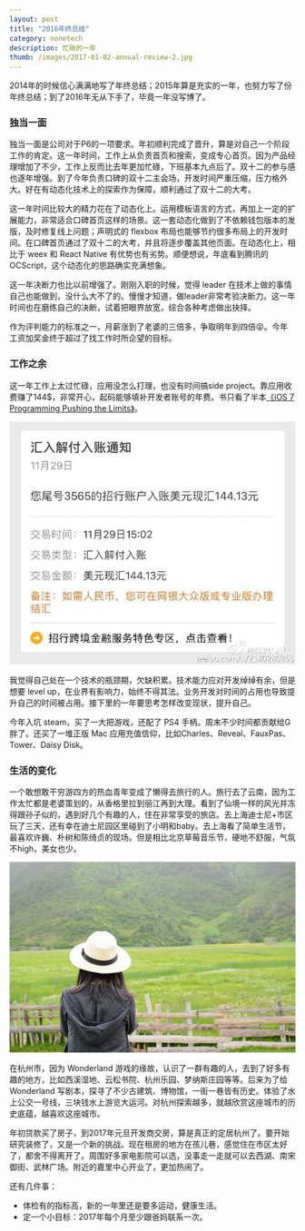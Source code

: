 ```yaml
---
layout: post
title: "2016年终总结"
category: nonetech
description: 忙碌的一年
thumb: /images/2017-01-02-annual-review-2.jpg
---
```


2014年的时候信心满满地写了年终总结；2015年算是充实的一年，也努力写了份年终总结；到了2016年无从下手了，毕竟一年没写博了。

### 独当一面

独当一面是公司对于P6的一项要求。年初顺利完成了晋升，算是对自己一个阶段工作的肯定。这一年时间，工作上从负责首页和搜索，变成专心首页。因为产品经理增加了不少，工作上反而比去年更加忙碌，下班基本九点后了。双十二的参与感也逐年增强。到了今年负责口碑的双十二主会场，开发时间严重压缩，压力格外大。好在有动态化技术上的探索作为保障，顺利通过了双十二的大考。

这一年时间比较大的精力花在了动态化上。运用模板语言的方式，再加上一定的扩展能力，非常适合口碑首页这样的场景。这一套动态化做到了不依赖钱包版本的发版，及时修复线上问题；声明式的 flexbox 布局也能够节约很多布局上的开发时间。在口碑首页通过了双十二的大考，并且将逐步覆盖其他页面。在动态化上，相比于 weex 和 React Native 有优势也有劣势。顺便想说，年底看到腾讯的 OCScript，这个动态化的思路确实充满想象。

这一年决断力也比以前增强了。刚刚入职的时候，觉得 leader 在技术上做的事情自己也能做到，没什么大不了的。慢慢才知道，做leader非常考验决断力。这一年时间也在磨练自己的决断，试着把眼界放宽，综合各种考虑做出抉择。

作为评判能力的标准之一，月薪涨到了老婆的三倍多，争取明年到四倍😝。今年工资加奖金终于超过了找工作时所企望的目标。

### 工作之余

这一年工作上太过忙碌，应用没怎么打理，也没有时间搞side project。靠应用收费赚了144$，非常开心，起码能够填补开发者账号的年费。书只看了半本[《iOS 7 Programming Pushing the Limits》](https://book.douban.com/subject/25804280/)。

![app store](/images/2017-01-02-annual-review-1.jpg)

我觉得自己处在一个技术的瓶颈期，欠缺积累。技术能力应对开发绰绰有余，但是想要 level up，在业界有影响力，始终不得其法。业务开发对时间的占用也导致提升自己的时间被占用。接下里的一年要思考怎样改变现状，提升自己。

今年入坑 steam，买了一大把游戏，还配了 PS4 手柄。周末不少时间都贡献给G胖了。还买了一堆正版 Mac 应用充值信仰，比如Charles、Reveal、FauxPas、Tower、Daisy Disk。

### 生活的变化

一个敢想敢干穷游四方的热血青年变成了懒得去旅行的人。旅行去了云南，因为工作太忙都是老婆策划的，从香格里拉到丽江再到大理。看到了仙境一样的风光并冻得跟孙子似的，遇到好几个有趣的人，住在非常享受的旅店。去上海迪士尼+市区玩了三天，还有幸在迪士尼园区里碰到了小明和baby。去上海看了简单生活节，最喜欢许巍、朴树和陈绮贞的现场。但是相比北京草莓音乐节，硬地不舒服，气氛不high，美女也少。

![香格里拉](/images/2017-01-02-annual-review-3.jpg)

在杭州市，因为 Wonderland 游戏的缘故，认识了一群有趣的人，去到了好多有趣的地方，比如西溪湿地、云松书院、杭州乐园、梦纳斯庄园等等。后来为了给 Wonderland 写剧本，探寻了不少古建筑、博物馆，一街一巷皆有历史。体验了水上公交一号线，三块钱水上游览大运河。对杭州探索越多，就越欣赏这座城市的历史底蕴，越喜欢这座城市。

年初贷款买了房子，到2017年元旦开发商交房，算是真正的定居杭州了。要开始研究装修了，又是一个新的挑战。现在租房的地方在孩儿巷，感觉住在市区太好了，都舍不得离开了。周围好多家电影院可以选，没事走一走就可以去西湖、南宋御街、武林广场。附近的嘉里中心开业了，更加热闹了。

还有几件事：

- 体检有的指标高，新的一年里还是要多运动，健康生活。
- 定一个小目标：2017年每个月至少跟爸妈联系一次。